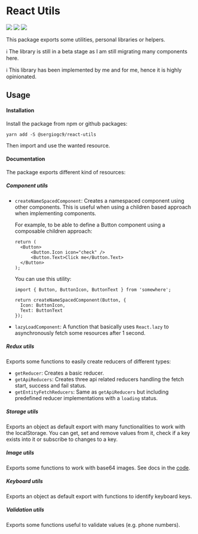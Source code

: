 # React Utils

![](https://github.com/sergiogc9/react/workflows/Github%20Pipeline/badge.svg?branch=master)
![](https://badgen.net/npm/v/@sergiogc9/react-utils?icon=npm&label)
![](https://badgen.net//bundlephobia/minzip/@sergiogc9/react-utils)

This package exports some utilities, personal libraries or helpers.

ℹ️ The library is still in a beta stage as I am still migrating many components here.

ℹ️ This library has been implemented by me and for me, hence it is highly opinionated.

## Usage

#### Installation

Install the package from npm or github packages:

```
yarn add -S @sergiogc9/react-utils
```

Then import and use the wanted resource.

#### Documentation

The package exports different kind of resources:

##### Component utils

- `createNameSpacedComponent`: Creates a namespaced component using other components. This is useful when using a children based approach when implementing components.

  For example, to be able to define a Button component using a composable children approach:

  ```tsx
  return (
  	<Button>
  		<Button.Icon icon="check" />
  		<Button.Text>Click me</Button.Text>
  	</Button>
  );
  ```

  You can use this utility:

  ```tsx
  import { Button, ButtonIcon, ButtonText } from 'somewhere';

  return createNameSpacedComponent(Button, {
  	Icon: ButtonIcon,
  	Text: ButtonText
  });
  ```

- `lazyLoadComponent`: A function that basically uses `React.lazy` to asynchronously fetch some resources after 1 second.

##### Redux utils

Exports some functions to easily create reducers of different types:

- `getReducer`: Creates a basic reducer.
- `getApiReducers`: Creates three api related reducers handling the fetch start, success and fail status.
- `getEntityFetchReducers`: Same as `getApiReducers` but including predefined reducer implementations with a `loading` status.

##### Storage utils

Exports an object as default export with many functionalities to work with the localStorage. You can get, set and remove values from it, check if a key exists into it or subscribe to changes to a key.

##### Image utils

Exports some functions to work with base64 images. See docs in the [code](src/image/image.ts).

##### Keyboard utils

Exports an object as default export with functions to identify keyboard keys.

##### Validation utils

Exports some functions useful to validate values (e.g. phone numbers).
